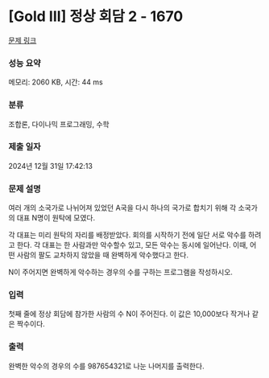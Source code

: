 # [Gold III] 정상 회담 2 - 1670 

[문제 링크](https://www.acmicpc.net/problem/1670) 

### 성능 요약

메모리: 2060 KB, 시간: 44 ms

### 분류

조합론, 다이나믹 프로그래밍, 수학

### 제출 일자

2024년 12월 31일 17:42:13

### 문제 설명

<p>여러 개의 소국가로 나뉘어져 있었던 A국을 다시 하나의 국가로 합치기 위해 각 소국가의 대표 N명이 원탁에 모였다.</p>

<p>각 대표는 미리 원탁의 자리를 배정받았다. 회의를 시작하기 전에 일단 서로 악수를 하려고 한다. 각 대표는 한 사람과만 악수할수 있고, 모든 악수는 동시에 일어난다. 이때, 어떤 사람의 팔도 교차하지 않았을 때 완벽하게 악수했다고 한다.</p>

<p>N이 주어지면 완벽하게 악수하는 경우의 수를 구하는 프로그램을 작성하시오.</p>

### 입력 

 <p>첫째 줄에 정상 회담에 참가한 사람의 수 N이 주어진다. 이 값은 10,000보다 작거나 같은 짝수이다.</p>

### 출력 

 <p>완벽한 악수의 경우의 수를 987654321로 나눈 나머지를 출력한다.</p>

